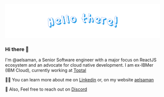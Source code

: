 
![hero](/images/hello-there-hero.png "Hello there!")


### Hi there 👋

I'm @aelsaman, a Senior Software engineer with a major focus on ReactJS ecosystem and an advocate for cloud native development. I am ex-IBMer (IBM Cloud), currently working at [Toptal](https://www.toptal.com/resume/alaa-elsaman)


👩‍💻 You can learn more about me on [Linkedin](https://www.linkedin.com/in/aelsaman/) or, on my website [aelsaman](https://aelsaman.github.io)

<!--
[![Alaa's GitHub stats](https://github-readme-stats.vercel.app/api?username=aelsaman)](https://github.com/anuraghazra/github-readme-stats)
-->

<!--
✨ You can follow me on Twitter 
-->

💌 Also, Feel free to reach out on [Discord](https://discordapp.com/users/aelsaman)

<!--
**aelsaman/aelsaman** is a ✨ _special_ ✨ repository because its `README.md` (this file) appears on your GitHub profile.

Here are some ideas to get you started:

- 🔭 I’m currently working on ...
- 🌱 I’m currently learning ...
- 👯 I’m looking to collaborate on ...
- 🤔 I’m looking for help with ...
- 💬 Ask me about ...
- 📫 How to reach me: ...
- 😄 Pronouns: ...
- ⚡ Fun fact: ...
-->
